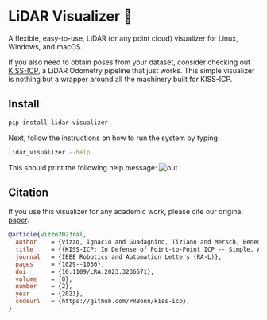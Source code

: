 # LiDAR Visualizer 🚀

A flexible, easy-to-use, LiDAR (or any point cloud) visualizer for Linux, Windows, and macOS.

If you also need to obtain poses from your dataset, consider checking out [KISS-ICP](https://github.com/PRBonn/kiss-icp), a LiDAR Odometry pipeline that just works. This simple visualizer is nothing but a wrapper around all the machinery built for KISS-ICP.

## Install

```sh
pip install lidar-visualizer
```

Next, follow the instructions on how to run the system by typing:

```sh
lidar_visualizer --help
```

This should print the following help message:
![out]()


## Citation

If you use this visualizer for any academic work, please cite our original [paper](https://www.ipb.uni-bonn.de/wp-content/papercite-data/pdf/vizzo2023ral.pdf).

```bibtex
@article{vizzo2023ral,
  author    = {Vizzo, Ignacio and Guadagnino, Tiziano and Mersch, Benedikt and Wiesmann, Louis and Behley, Jens and Stachniss, Cyrill},
  title     = {{KISS-ICP: In Defense of Point-to-Point ICP -- Simple, Accurate, and Robust Registration If Done the Right Way}},
  journal   = {IEEE Robotics and Automation Letters (RA-L)},
  pages     = {1029--1036},
  doi       = {10.1109/LRA.2023.3236571},
  volume    = {8},
  number    = {2},
  year      = {2023},
  codeurl   = {https://github.com/PRBonn/kiss-icp},
}
```
